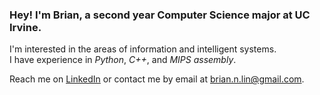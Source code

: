 ### Hey! I'm Brian, a second year Computer Science major at UC Irvine.  

I'm interested in the areas of information and intelligent systems.  
I have experience in *Python*, *C++*, and *MIPS assembly*.

Reach me on [LinkedIn](https://www.linkedin.com/in/brian-lin-0840a0225/) or contact me by email at brian.n.lin@gmail.com.

<!--
**briannlin/briannlin** is a ✨ _special_ ✨ repository because its `README.md` (this file) appears on your GitHub profile.

- 🔭 I’m currently working on ...
- 🌱 I’m currently learning ...
- 👯 I’m looking to collaborate on ...
- 🤔 I’m looking for help with ...
- 💬 Ask me about ...
- 📫 How to reach me: ...
- 😄 Pronouns: ...
- ⚡ Fun fact: ...
Here are some ideas to get you started:

-->

